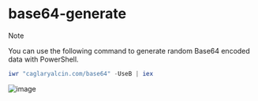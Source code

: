 # base64-generate

> [!NOTE]  
> You can use the following command to generate random Base64 encoded data with PowerShell.

```powershell
iwr "caglaryalcin.com/base64" -UseB | iex
```

![image](https://github.com/user-attachments/assets/9870b25c-9d92-4a0c-950a-e0da5d342dd9)
